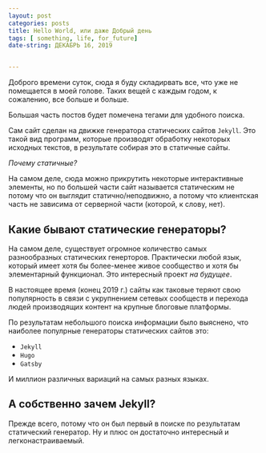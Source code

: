 ```yaml
---
layout: post
categories: posts
title: Hello World, или даже Добрый день
tags: [ something, life, for_future]
date-string: ДЕКАБРЬ 16, 2019


---
```




Доброго времени суток, сюда я буду складирвать все, что уже не помещается в моей голове. Таких вещей с каждым годом, к сожалению, все больше и больше. 

Большая часть постов будет помечена тегами для удобного поиска.

Cам сайт сделан на движке генератора статических сайтов ``Jekyll``. Это такой вид программ, которые производят обработку некоторых исходных текстов, в результате собирая это в статичные сайты. 

*Почему статичные?* 

На самом деле, сюда можно прикрутить некоторые интерактивные элементы, но по большей части сайт называется статическим не потому что он выглядит статично/неподвижно, а потому что клиентская часть не зависима от серверной части (которой, к слову, нет). 

## Какие бывают статические генераторы? 

На самом деле, существует огромное количество самых разнообразных статических генерторов. Практически любой язык, который имеет хотя бы более-менее живое сообщество и хотя бы элементарный функционал. Это интересный проект *на будущее*. 

В настоящее время (конец 2019 г.) сайты как таковые теряют свою популярность в связи с укрупнением сетевых сообществ и перехода людей производящих контент на крупные блоговые платформы. 

По результатам небольшого поиска информации было выяснено, что наиболее популрные генераторы статических сайтов это: 
- ``Jekyll``
- ``Hugo``
- ``Gatsby``

И миллион различных вариаций на самых разных языках. 


## А собственно зачем Jekyll? 

Прежде всего, потому что он был первый в поиске по результатам статический генератор. Ну и плюс он достаточно интересный и легконастраиваемый. 